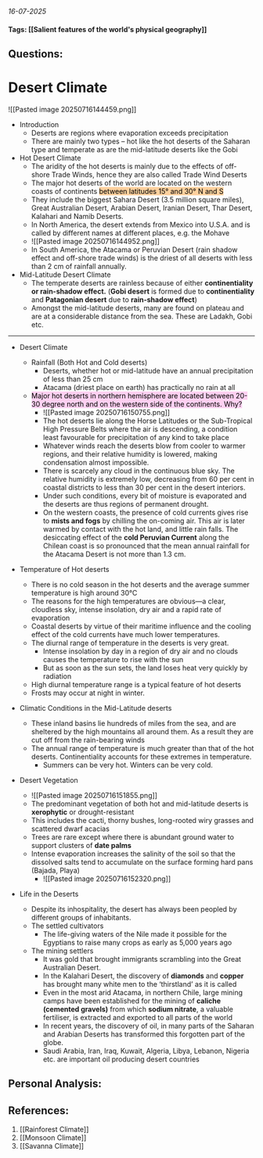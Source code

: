 *16-07-2025*
#### Tags: [[Salient features of the world's physical geography]]


## Questions:



# Desert Climate

![[Pasted image 20250716144459.png]]

- Introduction
	- Deserts are regions where evaporation exceeds precipitation
	- There are mainly two types – hot like the hot deserts of the Saharan type and temperate as are the mid-latitude deserts like the Gobi
- Hot Desert Climate
	- The aridity of the hot deserts is mainly due to the effects of off-shore Trade Winds, hence they are also called Trade Wind Deserts
	- The major hot deserts of the world are located on the western coasts of continents <mark style="background: #FFB86CA6;">between latitudes 15° and 30° N and S</mark>
	- They include the biggest Sahara Desert (3.5 million square miles), Great Australian Desert, Arabian Desert, Iranian Desert, Thar Desert, Kalahari and Namib Deserts.
	- In North America, the desert extends from Mexico into U.S.A. and is called by different names at different places, e.g. the Mohave
	- ![[Pasted image 20250716144952.png]]
	- In South America, the Atacama or Peruvian Desert (rain shadow effect and off-shore trade winds) is the driest of all deserts with less than 2 cm of rainfall annually.
- Mid-Latitude Desert Climate
	- The temperate deserts are rainless because of either **continentiality or rain-shadow effect.** (**Gobi desert** is formed due to **continentiality** and **Patagonian desert** due to **rain-shadow effect**)
	- Amongst the mid-latitude deserts, many are found on plateau and are at a considerable distance from the sea. These are Ladakh, Gobi etc.

----

- Desert Climate
	- Rainfall (Both Hot and Cold deserts)
		- Deserts, whether hot or mid-latitude have an annual precipitation of less than 25 cm
		- Atacama (driest place on earth) has practically no rain at all
	- <mark style="background: #FFB8EBA6;">Major hot deserts in northern hemisphere are located between 20-30 degree north and on the western side of the continents. Why?</mark>
		- ![[Pasted image 20250716150755.png]]
		- The hot deserts lie along the Horse Latitudes or the Sub-Tropical High Pressure Belts where the air is descending, a condition least favourable for precipitation of any kind to take place
		- Whatever winds reach the deserts blow from cooler to warmer regions, and their relative humidity is lowered, making condensation almost impossible.
		- There is scarcely any cloud in the continuous blue sky. The relative humidity is extremely low, decreasing from 60 per cent in coastal districts to less than 30 per cent in the desert interiors. 
		- Under such conditions, every bit of moisture is evaporated and the deserts are thus regions of permanent drought. 
		- On the western coasts, the presence of cold currents gives rise to **mists and fogs** by chilling the on-coming air. This air is later warmed by contact with the hot land, and little rain falls. The desiccating effect of the **cold Peruvian Current** along the Chilean coast is so pronounced that the mean annual rainfall for the Atacama Desert is not more than 1.3 cm.
- Temperature of Hot deserts
	- There is no cold season in the hot deserts and the average summer temperature is high around 30°C
	- The reasons for the high temperatures are obvious—a clear, cloudless sky, intense insolation, dry air and a rapid rate of evaporation
	- Coastal deserts by virtue of their maritime influence and the cooling effect of the cold currents have much lower temperatures.
	- The diurnal range of temperature in the deserts is very great. 
		- Intense insolation by day in a region of dry air and no clouds causes the temperature to rise with the sun
		- But as soon as the sun sets, the land loses heat very quickly by radiation
	- High diurnal temperature range is a typical feature of hot deserts
	- Frosts may occur at night in winter.
	
- Climatic Conditions in the Mid-Latitude deserts
	- These inland basins lie hundreds of miles from the sea, and are sheltered by the high mountains all around them. As a result they are cut off from the rain-bearing winds
	- The annual range of temperature is much greater than that of the hot deserts. Continentiality accounts for these extremes in temperature.
		- Summers can be very hot. Winters can be very cold.
		
- Desert Vegetation
	- ![[Pasted image 20250716151855.png]]
	- The predominant vegetation of both hot and mid-latitude deserts is **xerophytic** or drought-resistant
	- This includes the cacti, thorny bushes, long-rooted wiry grasses and scattered dwarf acacias
	- Trees are rare except where there is abundant ground water to support clusters of **date palms**
	- Intense evaporation increases the salinity of the soil so that the dissolved salts tend to accumulate on the surface forming hard pans (Bajada, Playa)
		- ![[Pasted image 20250716152320.png]]
- Life in the Deserts
	- Despite its inhospitality, the desert has always been peopled by different groups of inhabitants.
	- The settled cultivators
		- The life-giving waters of the Nile made it possible for the Egyptians to raise many crops as early as 5,000 years ago
	- The mining settlers
		- It was gold that brought immigrants scrambling into the Great Australian Desert.
		- In the Kalahari Desert, the discovery of **diamonds** and **copper** has brought many white men to the ‘thirstland’ as it is called
		- Even in the most arid Atacama, in northern Chile, large mining camps have been established for the mining of **caliche (cemented gravels)** from which **sodium nitrate**, a valuable fertiliser, is extracted and exported to all parts of the world
		- In recent years, the discovery of oil, in many parts of the Saharan and Arabian Deserts has transformed this forgotten part of the globe.
		- Saudi Arabia, Iran, Iraq, Kuwait, Algeria, Libya, Lebanon, Nigeria etc. are important oil producing desert countries




## Personal Analysis:


## References:

1. [[Rainforest Climate]]
2. [[Monsoon Climate]]
3. [[Savanna Climate]]